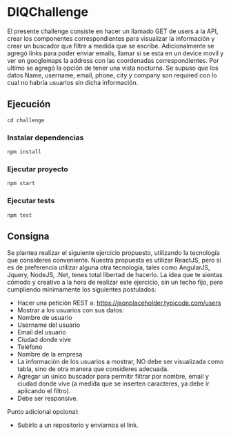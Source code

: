 # DIQChallenge

El presente challenge consiste en hacer un llamado GET de users a la API, crear los componentes correspondientes para visualizar la información y crear un buscador que filtre a medida que se escribe. Adicionalmente se agregó links para poder enviar emails, llamar si se esta en un device movil y ver en googlemaps la address con las coordenadas correspondientes. Por ultimo se agregó la opción de tener una vista nocturna.
Se supuso que los datos Name, username, email, phone, city y company son required con lo cual no habría usuarios sin dicha información.

## Ejecución

```bs
cd challenge
```

### Instalar dependencias

```bs
npm install
```

### Ejecutar proyecto

```bs
npm start
```

### Ejecutar tests
```bs
npm test
```

## Consigna

Se plantea realizar el siguiente ejercicio propuesto, utilizando la tecnología que consideres conveniente. Nuestra propuesta es utilizar ReactJS, pero si es de preferencia utilizar alguna otra tecnología, tales como AngularJS, Jquery, NodeJS, .Net, tenes total libertad de hacerlo. La idea que te sientas cómodo y creativo a la hora de realizar este ejercicio, sin un techo fijo, pero cumpliendo mínimamente los siguientes postulados:

- Hacer una petición REST a: https://jsonplaceholder.typicode.com/users
- Mostrar a los usuarios con sus datos:
- Nombre de usuario
- Username del usuario
- Email del usuario
- Ciudad donde vive
- Teléfono
- Nombre de la empresa
- La información de los usuarios a mostrar, NO debe ser visualizada como tabla, sino de otra manera que consideres adecuada.
- Agregar un único buscador para permitir filtrar por nombre, email y ciudad donde vive (a medida que se inserten caracteres, ya debe ir aplicando el filtro). 
- Debe ser responsive.

Punto adicional opcional:
- Subirlo a un repositorio y enviarnos el link.

